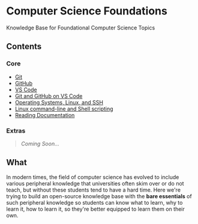 # Computer Science Foundations

Knowledge Base for Foundational Computer Science Topics

## Contents

### Core

- [Git](contents/git.md)
- [GitHub](contents/github.md)
- [VS Code](contents/vscode.md)
- [Git and GitHub on VS Code](contents/vscode-git.md)
- [Operating Systems, Linux, and SSH](contents/os-intro.md)
- [Linux command-line and Shell scripting](contents/linux-shell.md)
- [Reading Documentation](contents/documentation.md)

### Extras
> _Coming Soon..._

<!-- DRAFT --
- [Projects](contents/projects.md)
- [LinkedIn](contents/linkedin.md)
- [Website](contents/website.md)
- [APIs](contents/api.md)
- [Vim](contents/vim.md)
<!-- END -->

## What

In modern times, the field of computer science has evolved to include various peripheral knowledge that universities often skim over or do not teach, but without these students tend to have a hard time. Here we're trying to build an open-source knowledge base with the **bare essentials** of such peripheral knowledge so students can know what to learn, why to learn it, how to learn it, so they're better equipped to learn them on their own.
